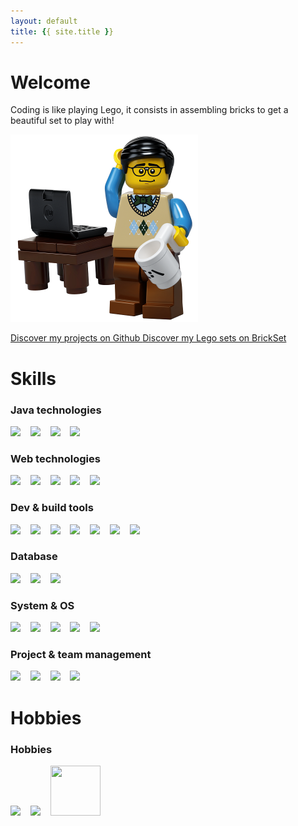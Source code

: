 ```yaml
---
layout: default
title: {{ site.title }}
---
```


# Welcome

<div class="row text-center">
	<p class="fw-bold fst-italic">
		Coding is like playing Lego, it consists in assembling bricks to get a beautiful set to play with!
	</p>
	<p >
		<img src="https://raw.githubusercontent.com/matschieu/matschieu/refs/heads/main/imgs/lego_dev.png" height="300" />
	</p>
	<p>
		<a href="{{ site.github.owner_url }}" class="btn btn-primary fs-5" target="new">
			<i class="fa-brands fa-github"></i>
			Discover my projects on Github
		</a>	
		<a href="https://brickset.com/sets/ownedby-Matschieu" class="btn btn-primary fs-5" target="new">
			<i class="fa-solid fa-cube"></i>
			Discover my Lego sets on BrickSet
		</a>
	</p>
</div>

# Skills

<div class="container row">
	<div class="col-md-4">
		<div class="card border-light bg-light mb-3 text-center">
			<div class="card-header border-light">
				<h3>Java technologies</h3>
			</div>
			<div class="card-body">
				<img src="https://cdn.jsdelivr.net/gh/devicons/devicon@latest/icons/java/java-original-wordmark.svg" height="150" />
				&nbsp;&nbsp;
				<img src="https://jakarta.ee/images/jakarta/jakarta-ee-logo-color.svg" height="80" />
				&nbsp;&nbsp;
				<img src="https://cdn.jsdelivr.net/gh/devicons/devicon@latest/icons/hibernate/hibernate-original-wordmark.svg" height="80" />
				&nbsp;&nbsp;
				<img src="https://cdn.jsdelivr.net/gh/devicons/devicon@latest/icons/junit/junit-original-wordmark.svg" height="80" />
			</div>
		</div>
	</div>
	<div class="col-md-4">
		<div class="card border-light bg-light mb-3 text-center">
			<div class="card-header border-light">
				<h3>Web technologies</h3>
			</div>
			<div class="card-body">
				<img src="https://cdn.jsdelivr.net/gh/devicons/devicon@latest/icons/php/php-original.svg" height="80" />
				&nbsp;&nbsp;
				<img src="https://cdn.jsdelivr.net/gh/devicons/devicon@latest/icons/javascript/javascript-plain.svg" height="80" />
				&nbsp;&nbsp;
				<img src="https://cdn.jsdelivr.net/gh/devicons/devicon@latest/icons/css3/css3-original-wordmark.svg" height="80" />
				&nbsp;&nbsp;
				<img src="https://cdn.jsdelivr.net/gh/devicons/devicon@latest/icons/html5/html5-original-wordmark.svg" height="80" />
				&nbsp;&nbsp;
				<img src="https://cdn.jsdelivr.net/gh/devicons/devicon@latest/icons/bootstrap/bootstrap-original-wordmark.svg" height="80" />
			</div>
		</div>
	</div>
	<div class="col-md-4">
		<div class="card border-light bg-light mb-3 text-center">
			<div class="card-header border-light">
				<h3>Dev & build tools</h3>
			</div>
			<div class="card-body">
				<img src="https://cdn.jsdelivr.net/gh/devicons/devicon@latest/icons/eclipse/eclipse-original.svg" height="80" />
				&nbsp;&nbsp;
				<img src="https://cdn.jsdelivr.net/gh/devicons/devicon@latest/icons/maven/maven-original-wordmark.svg" height="80" />
				&nbsp;&nbsp;
				<img src="https://cdn.jsdelivr.net/gh/devicons/devicon@latest/icons/git/git-original-wordmark.svg" height="80" />
				&nbsp;&nbsp;
				<img src="https://cdn.jsdelivr.net/gh/devicons/devicon@latest/icons/gitkraken/gitkraken-original-wordmark.svg" height="80" />
				&nbsp;&nbsp;
				<img src="https://cdn.jsdelivr.net/gh/devicons/devicon@latest/icons/gitlab/gitlab-original-wordmark.svg" height="80" />
				&nbsp;&nbsp;
				<img src="https://cdn.jsdelivr.net/gh/devicons/devicon@latest/icons/github/github-original-wordmark.svg" height="80" />
				&nbsp;&nbsp;
				<img src="https://cdn.jsdelivr.net/gh/devicons/devicon@latest/icons/sonarqube/sonarqube-original-wordmark.svg" height="80" />
			</div>
		</div>
	</div>
	<div class="col-md-4">
		<div class="card border-light bg-light mb-3 text-center">
			<div class="card-header border-light">
				<h3>Database</h3>
			</div>
			<div class="card-body">
				<img src="https://cdn.jsdelivr.net/gh/devicons/devicon@latest/icons/mysql/mysql-original-wordmark.svg" height="80" />
				&nbsp;&nbsp;
				<img src="https://cdn.jsdelivr.net/gh/devicons/devicon@latest/icons/oracle/oracle-original.svg" height="80" />
				&nbsp;&nbsp;
				<img src="https://cdn.jsdelivr.net/gh/devicons/devicon@latest/icons/sqldeveloper/sqldeveloper-original.svg" height="80" />
			</div>
		</div>
	</div>
	<div class="col-md-4">
		<div class="card border-light bg-light mb-3 text-center">
			<div class="card-header border-light">
				<h3>System & OS</h3>
			</div>
			<div class="card-body">
				<img src="https://cdn.jsdelivr.net/gh/devicons/devicon@latest/icons/docker/docker-plain-wordmark.svg" height="80" />
				&nbsp;&nbsp;
				<img src="https://cdn.jsdelivr.net/gh/devicons/devicon@latest/icons/bash/bash-plain.svg" height="80" />
				&nbsp;&nbsp;
				<img src="https://cdn.jsdelivr.net/gh/devicons/devicon@latest/icons/linux/linux-original.svg" height="80" />
				&nbsp;&nbsp;
				<img src="https://cdn.jsdelivr.net/gh/devicons/devicon@latest/icons/ubuntu/ubuntu-original-wordmark.svg" height="80" />
				&nbsp;&nbsp;
				<img src="https://cdn.jsdelivr.net/gh/devicons/devicon@latest/icons/windows11/windows11-original-wordmark.svg" height="80" />
			</div>
		</div>
	</div>
	<div class="col-md-4">
		<div class="card border-light bg-light mb-3 text-center">
			<div class="card-header border-light">
				<h3>Project & team management</h3>
			</div>
			<div class="card-body">
				<img src="https://cdn.jsdelivr.net/gh/devicons/devicon@latest/icons/jira/jira-original-wordmark.svg" height="80" />
				&nbsp;&nbsp;
				<img src="https://cdn.jsdelivr.net/gh/devicons/devicon@latest/icons/confluence/confluence-original-wordmark.svg" height="80" />
				&nbsp;&nbsp;
				<img src="https://cdn.worldvectorlogo.com/logos/scrumorg-1.svg" height="80" />
				&nbsp;&nbsp;
				<img src="https://management30.com/wp-content/uploads/2019/01/Management30_Logo_Colour_SCREEN_72dpi-300x250.png" height="80" />
			</div>
		</div>
	</div>
</div>

# Hobbies

<div class="container row">
	<div class="col-md-4">
		<div class="card border-light bg-light mb-3 text-center">
			<div class="card-header border-light">
				<h3>Hobbies</h3>
			</div>
			<div class="card-body">
				<img src="https://upload.wikimedia.org/wikipedia/commons/c/cc/Circle-icons-dev.svg" height="80" loading="eager" decoding="async">
				&nbsp;&nbsp;
				<img src="https://assets.lego.com/logos/v4.5.0/brand-lego.svg" height="80" loading="eager" decoding="async">
				&nbsp;&nbsp;
				<img src="https://logos-world.net/wp-content/uploads/2024/10/World-Scouting-Symbol-500x281.png" height="80" width="80" style ="object-fit: cover;"/>
			</div>
		</div>
	</div>
</div>
